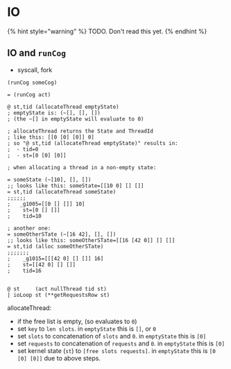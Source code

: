 # IO

{% hint style="warning" %}
TODO. Don't read this yet.
{% endhint %}

## IO and `runCog`

- syscall, fork

```sire
(runCog someCog)
```

```sire
= (runCog act)

@ st,tid (allocateThread emptyState)
; emptyState is: (~[], [], [])
; (the ~[] in emptyState will evaluate to 0)

; allocateThread returns the State and ThreadId
; like this: [[0 [0] [0]] 0]
; so "@ st,tid (allocateThread emptyState)" results in:
;  - tid=0
;  - st=[0 [0] [0]]

; when allocating a thread in a non-empty state:

= someState (~[10], [], [])
;; looks like this: someState=[[10 0] [] []]
= st,tid (allocateThread someState)
;;;;;;
;   _g1005=[[0 [] []] 10]
;    st=[0 [] []]
;    tid=10

; another one:
= someOtherSTate (~[16 42], [], [])
;; looks like this: someOtherSTate=[[16 [42 0]] [] []]
= st,tid (alloc someOtherSTate)
;;;;;;;
;    _g1015=[[[42 0] [] []] 16]
;    st=[[42 0] [] []]
;    tid=16


@ st     (act nullThread tid st)
| ioLoop st (**getRequestsRow st)
```

allocateThread:

- if the free list is empty, (so evaluates to `0`)
- set `key` to `len slots`. in `emptyState` this is `[]`, or `0`
- set `slots` to concatenation of `slots` and `0`. in `emptyState` this is `[0]`
- set `requests` to concatenation of `requests` and `0`. in `emptyState` this is `[0]`
- set kernel state (`st`) to `[free slots requests]`. in `emptyState` this is
`[0 [0] [0]]` due to above steps.
